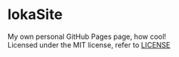 # lokaSite
My own personal GitHub Pages page, how cool!  
Licensed under the MIT license, refer to [LICENSE](LICENSE)
